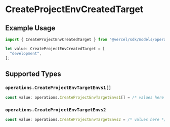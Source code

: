 # CreateProjectEnvCreatedTarget

## Example Usage

```typescript
import { CreateProjectEnvCreatedTarget } from "@vercel/sdk/models/operations/createprojectenv.js";

let value: CreateProjectEnvCreatedTarget = [
  "development",
];
```

## Supported Types

### `operations.CreateProjectEnvTargetEnvs1[]`

```typescript
const value: operations.CreateProjectEnvTargetEnvs1[] = /* values here */
```

### `operations.CreateProjectEnvTargetEnvs2`

```typescript
const value: operations.CreateProjectEnvTargetEnvs2 = /* values here */
```

